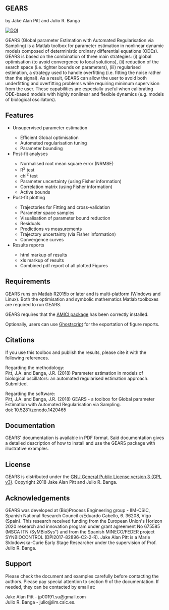 ## GEARS
by Jake Alan Pitt and Julio R. Banga

<a href="https://doi.org/10.5281/zenodo.1420464"><img src="https://zenodo.org/badge/DOI/10.5281/zenodo.1420464.svg" alt="DOI"></a>

GEARS (Global parameter Estimation with Automated Regularisation via Sampling) is a Matlab toolbox for parameter estimation in nonlinear dynamic models composed of deterministic ordinary differential equations (ODEs). GEARS is based on the combination of three main strategies: (i) global optimisation (to avoid convergence to local solutions), (ii) reduction of the search space (i.e. tighter bounds on parameters), (iii) regularised estimation, a strategy used to handle overfitting (i.e. fitting the noise rather than the signal). As a result, GEARS can allow the user to avoid both underfitting and overfitting problems while requiring minimum supervision from the user. These capabilities are especially useful when calibrating ODE-based models with highly nonlinear and flexible dynamics (e.g. models of biological oscillators).

## Features

<ul>
<li>Unsupervised parameter estimation </li>
<ul>
<li>Efficient Global optimisation</li>
<li>Automated regularisation tuning</li>
<li>Parameter bounding</li>
</ul>
<li>Post-fit analyses</li>
<ul>
<li>Normalised root mean square error (NRMSE)</li>
<li>R<sup>2</sup> test</li>
<li>chi<sup>2</sup> test</li>
<li>Parameter uncertainty (using Fisher information)</li>
<li>Correlation matrix (using Fisher information)</li>
<li>Active bounds</li>
</ul>
<li>Post-fit plotting</li>
<ul>
<li>Trajectories for Fitting and cross-validation</li>
<li>Parameter space samples</li>
<li>Visualisation of parameter bound reduction</li>
<li>Residuals</li>
<li>Predictions vs measurements</li>
<li>Trajectory uncertainty (via Fisher information)</li>
<li>Convergence curves</li>
</ul>
<li>Results reports</li>
<ul>
<li>html markup of results</li>
<li>xls markup of results</li>
<li>Combined pdf report of all plotted Figures</li>
</ul>
</ul>

## Requirements

<p> GEARS runs on Matlab R2015b or later and is multi-platform (Windows and Linux). Both the optimisation and symbolic mathematics Matlab toolboxes are required to run GEARS. </p>

<p>GEARS requires that the <a href="http://icb-dcm.github.io/AMICI/">AMICI package</a> has been correctly installed.</p>

<p>Optionally, users can use <a href="https://www.ghostscript.com">Ghostscript</a> for the exportation of figure reports.</p>

## Citations 

<p>If you use this toolbox and publish the results, please cite it with the following references.</p>

<p> Regarding the methodology: <br>
Pitt, J.A. and Banga, J.R. (2018) Parameter estimation in models of biological oscillators:
an automated regularised estimation approach. Submitted. </p>

<p> Regarding the software:<br>
Pitt, J.A. and Banga, J.R. (2018) GEARS - a toolbox for Global parameter Estimation
with Automated Regularisation via Sampling. <br>
doi: 10.5281/zenodo.1420465</p>

## Documentation

GEARS' documentation is available in PDF format. Said documentation gives a detailed description of how to install and use the GEARS package with illustrative examples.

## License 

GEARS is distributed under the  <a href="http://www.gnu.org/licenses/gpl.html">GNU General Public License version 3 (GPL v3)</a>. Copyright 2018 Jake Alan Pitt and Julio R. Banga.

## Acknowledgements 

GEARS was developed at (Bio)Process Engineering group - IIM-CSIC, Spanish National Research Council c/Eduardo Cabello, 6. 36208, Vigo (Spain). This research received funding from the European Union's Horizon 2020 research and
innovation program under grant agreement No 675585 (MSCA ITN \SyMBioSys") and
from the Spanish MINECO/FEDER project SYNBIOCONTROL (DPI2017-82896-C2-2-R). Jake Alan Pitt is a Marie Sklodowska-Curie Early Stage Researcher under the supervision of Prof. Julio R. Banga.

## Support

<p> Please check the document and examples carefully before contacting the authors. Please
pay special attention to section 9 of the documentation. If needed, they can be contacted by
email at: </p>
Jake Alan Pitt - jp00191.su@gmail.com <br>
Julio R. Banga - julio@iim.csic.es.
